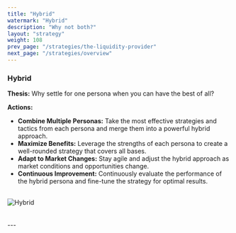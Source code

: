 ```yaml
---
title: "Hybrid"
watermark: "Hybrid"
description: "Why not both?"
layout: "strategy"
weight: 108
prev_page: "/strategies/the-liquidity-provider"
next_page: "/strategies/overview"
---
```


### Hybrid

**Thesis:** Why settle for one persona when you can have the best of all?

**Actions:**

- **Combine Multiple Personas:** Take the most effective strategies and tactics from each persona and merge them into a powerful hybrid approach.
- **Maximize Benefits:** Leverage the strengths of each persona to create a well-rounded strategy that covers all bases.
- **Adapt to Market Changes:** Stay agile and adjust the hybrid approach as market conditions and opportunities change.
- **Continuous Improvement:** Continuously evaluate the performance of the hybrid persona and fine-tune the strategy for optimal results.

<br/>
<div class="image-center">
    <img
      src="/img/nftreasure/hybrid.png"
      alt="Hybrid"
      class="responsive-image"
      style="--image-width: 25%; --image-height: 25%;"
    >
</div>
<br/>
<br/>
---
